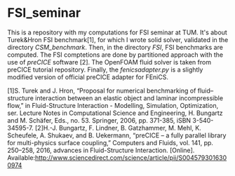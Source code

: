 # FSI_seminar

This is a repository with my computations for FSI seminar at TUM. It's about Turek&Hron FSI benchmark[1],
for which I wrote solid solver, validated in the directory *CSM_benchmark*. Then, in the directory
*FSI*, FSI benchmarks are computed. The FSI comptetions are done by partitioned approach with the use
of *preCICE* software [2]. The OpenFOAM fluid solver is taken from preCICE tutorial repository.
Finally, the *fenicsadapter.py* is a slightly modified version of official preCICE adapter for FEniCS.


[1]S. Turek and J. Hron, “Proposal for numerical benchmarking of fluid–structure interaction between an elastic object and laminar incompressible flow,” in Fluid-Structure Interaction - Modelling, Simulation, Optimization, ser. Lecture Notes in Computational Science and Engineering, H. Bungartz and M. Schäfer, Eds., no. 53. Springer, 2006, pp. 371-385, iSBN 3-540-34595-7.
[2]H.-J. Bungartz, F. Lindner, B. Gatzhammer, M. Mehl, K. Scheufele, A. Shukaev, and B. Uekermann, “preCICE – a fully parallel library for multi-physics surface coupling,” Computers and Fluids, vol. 141, pp. 250–258, 2016, advances in Fluid-Structure Interaction. [Online]. Available:http://www.sciencedirect.com/science/article/pii/S0045793016300974
